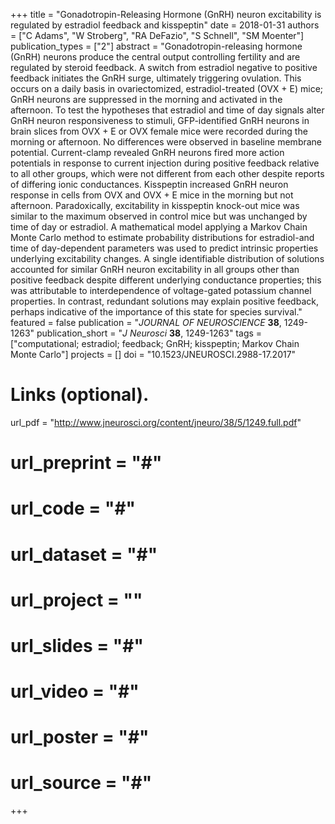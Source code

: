 +++
title = "Gonadotropin-Releasing Hormone (GnRH) neuron excitability is regulated by estradiol feedback and kisspeptin"
date = 2018-01-31
authors = ["C Adams", "W Stroberg", "RA DeFazio", "S Schnell", "SM Moenter"]
publication_types = ["2"]
abstract = "Gonadotropin-releasing hormone (GnRH) neurons produce the central output controlling fertility and are regulated by steroid feedback. A switch from estradiol negative to positive feedback initiates the GnRH surge, ultimately triggering ovulation. This occurs on a daily basis in ovariectomized, estradiol-treated (OVX + E) mice; GnRH neurons are suppressed in the morning and activated in the afternoon. To test the hypotheses that estradiol and time of day signals alter GnRH neuron responsiveness to stimuli, GFP-identified GnRH neurons in brain slices from OVX + E or OVX female mice were recorded during the morning or afternoon. No differences were observed in baseline membrane potential. Current-clamp revealed GnRH neurons fired more action potentials in response to current injection during positive feedback relative to all other groups, which were not different from each other despite reports of differing ionic conductances. Kisspeptin increased GnRH neuron response in cells from OVX and OVX + E mice in the morning but not afternoon. Paradoxically, excitability in kisspeptin knock-out mice was similar to the maximum observed in control mice but was unchanged by time of day or estradiol. A mathematical model applying a Markov Chain Monte Carlo method to estimate probability distributions for estradiol-and time of day-dependent parameters was used to predict intrinsic properties underlying excitability changes. A single identifiable distribution of solutions accounted for similar GnRH neuron excitability in all groups other than positive feedback despite different underlying conductance properties; this was attributable to interdependence of voltage-gated potassium channel properties. In contrast, redundant solutions may explain positive feedback, perhaps indicative of the importance of this state for species survival."
featured = false
publication = "*JOURNAL OF NEUROSCIENCE* **38**, 1249-1263"
publication_short = "*J Neurosci* **38**, 1249-1263"
tags = ["computational; estradiol; feedback; GnRH; kisspeptin; Markov Chain Monte Carlo"]
projects = []
doi = "10.1523/JNEUROSCI.2988-17.2017"
# Links (optional).
url_pdf = "http://www.jneurosci.org/content/jneuro/38/5/1249.full.pdf"
# url_preprint = "#"
# url_code = "#"
# url_dataset = "#"
# url_project = ""
# url_slides = "#"
# url_video = "#"
# url_poster = "#"
# url_source = "#"
+++

